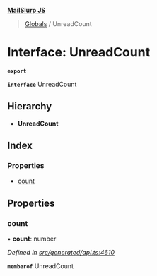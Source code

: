**[MailSlurp JS](../README.md)**

> [Globals](../README.md) / UnreadCount

# Interface: UnreadCount

**`export`** 

**`interface`** UnreadCount

## Hierarchy

* **UnreadCount**

## Index

### Properties

* [count](unreadcount.md#count)

## Properties

### count

•  **count**: number

*Defined in [src/generated/api.ts:4610](https://github.com/mailslurp/mailslurp-client/blob/85c640b/src/generated/api.ts#L4610)*

**`memberof`** UnreadCount
